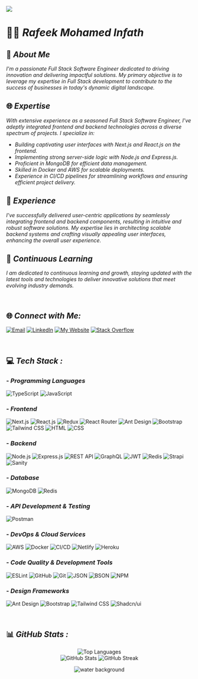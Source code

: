 
[![](https://visitcount.itsvg.in/api?id=mohamedinfath99&icon=0&color=2)](https://visitcount.itsvg.in)

#  🧑‍💻 *Rafeek Mohamed Infath* 


## 🚀 *About Me* 
*I'm a passionate Full Stack Software Engineer dedicated to driving innovation and delivering impactful solutions. My primary objective is to leverage my expertise in Full Stack development to contribute to the success of businesses in today's dynamic digital landscape.*


## 🌐 *Expertise* 
*With extensive experience as a seasoned Full Stack Software Engineer, I've adeptly integrated frontend and backend technologies across a diverse spectrum of projects. I specialize in:*
- *Building captivating user interfaces with Next.js and React.js on the frontend.*
- *Implementing strong server-side logic with Node.js and Express.js.*
- *Proficient in MongoDB for efficient data management.*
- *Skilled in Docker and AWS for scalable deployments.*
- *Experience in CI/CD pipelines for streamlining workflows and ensuring efficient project delivery.*


## 💼 *Experience* 
*I've successfully delivered user-centric applications by seamlessly integrating frontend and backend components, resulting in intuitive and robust software solutions. My expertise lies in architecting scalable backend systems and crafting visually appealing user interfaces, enhancing the overall user experience.*


## 🌱 *Continuous Learning* 
*I am dedicated to continuous learning and growth, staying updated with the latest tools and technologies to deliver innovative solutions that meet evolving industry demands.*

<br/>

## 🌐 *Connect with Me:*
[![Email](https://img.shields.io/badge/Email-%23D14836?logo=gmail&logoColor=white)](mailto:mohamedinfath99@gmail.com)
[![LinkedIn](https://img.shields.io/badge/LinkedIn-%230077B5?logo=linkedin&logoColor=white)](https://www.linkedin.com/in/mohamedinfath99)
[![My Website](https://img.shields.io/badge/Website-%231a202c.svg?logo=Google-Chrome&logoColor=white)](https://mohamedinfath99.github.io)
[![Stack Overflow](https://img.shields.io/badge/-Stackoverflow-FE7A16?logo=stack-overflow&logoColor=white)](https://stackoverflow.com/users/20399450)

<br/>

## 💻 *Tech Stack :*

### - *Programming Languages*
![TypeScript](https://img.shields.io/badge/TypeScript-%3178C6.svg?style=for-the-badge&logo=typescript&logoColor=white)
![JavaScript](https://img.shields.io/badge/JavaScript-%23F7DF1E.svg?style=for-the-badge&logo=javascript&logoColor=black)

### - *Frontend*
![Next.js](https://img.shields.io/badge/Next.js-%23000000.svg?style=for-the-badge&logo=next.js&logoColor=white)
![React.js](https://img.shields.io/badge/React.js-%2320232a.svg?style=for-the-badge&logo=react&logoColor=%2361DAFB)
![Redux](https://img.shields.io/badge/Redux-%23764ABC.svg?style=for-the-badge&logo=redux&logoColor=white)
![React Router](https://img.shields.io/badge/React_Router-CA4245?style=for-the-badge&logo=react-router&logoColor=white)
![Ant Design](https://img.shields.io/badge/Ant_Design-%230170FE.svg?style=for-the-badge&logo=ant-design&logoColor=white)
![Bootstrap](https://img.shields.io/badge/Bootstrap-%23563D7C.svg?style=for-the-badge&logo=bootstrap&logoColor=white)
![Tailwind CSS](https://img.shields.io/badge/Tailwind_CSS-%2338B2AC.svg?style=for-the-badge&logo=tailwind-css&logoColor=white)
![HTML](https://img.shields.io/badge/HTML5-%23E34F26.svg?style=for-the-badge&logo=html5&logoColor=white)
![CSS](https://img.shields.io/badge/CSS3-%231572B6.svg?style=for-the-badge&logo=css3&logoColor=white)

### - *Backend*
![Node.js](https://img.shields.io/badge/Node.js-6DA55F?style=for-the-badge&logo=node.js&logoColor=white)
![Express.js](https://img.shields.io/badge/Express.js-%23404d59.svg?style=for-the-badge&logo=express&logoColor=%2361DAFB)
![REST API](https://img.shields.io/badge/REST_API-FF6C37?style=for-the-badge&logo=api&logoColor=white)
![GraphQL](https://img.shields.io/badge/GraphQL-E10098?style=for-the-badge&logo=graphql&logoColor=white)
![JWT](https://img.shields.io/badge/JWT-black?style=for-the-badge&logo=JSON%20web%20tokens)
![Redis](https://img.shields.io/badge/Redis-%23DD0031.svg?style=for-the-badge&logo=redis&logoColor=white)
![Strapi](https://img.shields.io/badge/Strapi-%232E7EEA.svg?style=for-the-badge&logo=strapi&logoColor=white)
![Sanity](https://img.shields.io/badge/Sanity-%23000000.svg?style=for-the-badge&logo=sanity&logoColor=white)

### - *Database*
![MongoDB](https://img.shields.io/badge/MongoDB-%234ea94b.svg?style=for-the-badge&logo=mongodb&logoColor=white)
![Redis](https://img.shields.io/badge/Redis-%23DD0031.svg?style=for-the-badge&logo=redis&logoColor=white)

### - *API Development & Testing*
![Postman](https://img.shields.io/badge/Postman-FF6C37?style=for-the-badge&logo=postman&logoColor=white)

### - *DevOps & Cloud Services*
![AWS](https://img.shields.io/badge/AWS-%23FF9900.svg?style=for-the-badge&logo=amazon-aws&logoColor=white)
![Docker](https://img.shields.io/badge/Docker-%230db7ed.svg?style=for-the-badge&logo=docker&logoColor=white)
![CI/CD](https://img.shields.io/badge/CI/CD-%234677A1.svg?style=for-the-badge&logo=amazon-aws&logoColor=white)
![Netlify](https://img.shields.io/badge/Netlify-%23000000.svg?style=for-the-badge&logo=netlify&logoColor=#00C7B7)
![Heroku](https://img.shields.io/badge/Heroku-%23430098.svg?style=for-the-badge&logo=heroku&logoColor=white)

### - *Code Quality & Development Tools*
![ESLint](https://img.shields.io/badge/ESLint-4B3263?style=for-the-badge&logo=eslint&logoColor=white)
![GitHub](https://img.shields.io/badge/GitHub-%23181717.svg?style=for-the-badge&logo=github&logoColor=white)
![Git](https://img.shields.io/badge/Git-F05032?style=for-the-badge&logo=git&logoColor=white)
![JSON](https://img.shields.io/badge/JSON-000000?style=for-the-badge&logo=json&logoColor=white)
![BSON](https://img.shields.io/badge/BSON-4DB33D?style=for-the-badge&logo=bson&logoColor=white)
![NPM](https://img.shields.io/badge/NPM-%23000000.svg?style=for-the-badge&logo=npm&logoColor=white)


### - *Design Frameworks*
![Ant Design](https://img.shields.io/badge/Ant_Design-%230170FE.svg?style=for-the-badge&logo=ant-design&logoColor=white)
![Bootstrap](https://img.shields.io/badge/Bootstrap-%23563D7C.svg?style=for-the-badge&logo=bootstrap&logoColor=white)
![Tailwind CSS](https://img.shields.io/badge/Tailwind_CSS-%2338B2AC.svg?style=for-the-badge&logo=tailwind-css&logoColor=white)
![Shadcn/ui](https://img.shields.io/badge/shadcn/ui-000000?style=for-the-badge&logo=tailwind-css&logoColor=white)

<br/>

## 📊 *GitHub Stats :*
<div align="center">
  <img src="https://github-readme-stats.vercel.app/api/top-langs/?username=mohamedinfath99&theme=radical&hide_border=false&include_all_commits=false&count_private=false&layout=compact" alt="Top Languages" />
</div>

<div align="center">
  <img src="https://github-readme-stats.vercel.app/api?username=mohamedinfath99&theme=radical&hide_border=false&include_all_commits=false&count_private=false" alt="GitHub Stats" />
  <img src="https://github-readme-streak-stats.herokuapp.com/?user=mohamedinfath99&theme=radical&hide_border=false" alt="GitHub Streak" />
</div>

<p align="center"><img  src="https://raw.githubusercontent.com/Trilokia/Trilokia/379277808c61ef204768a61bbc5d25bc7798ccf1/bottom_header.svg" alt="water background"></p>
